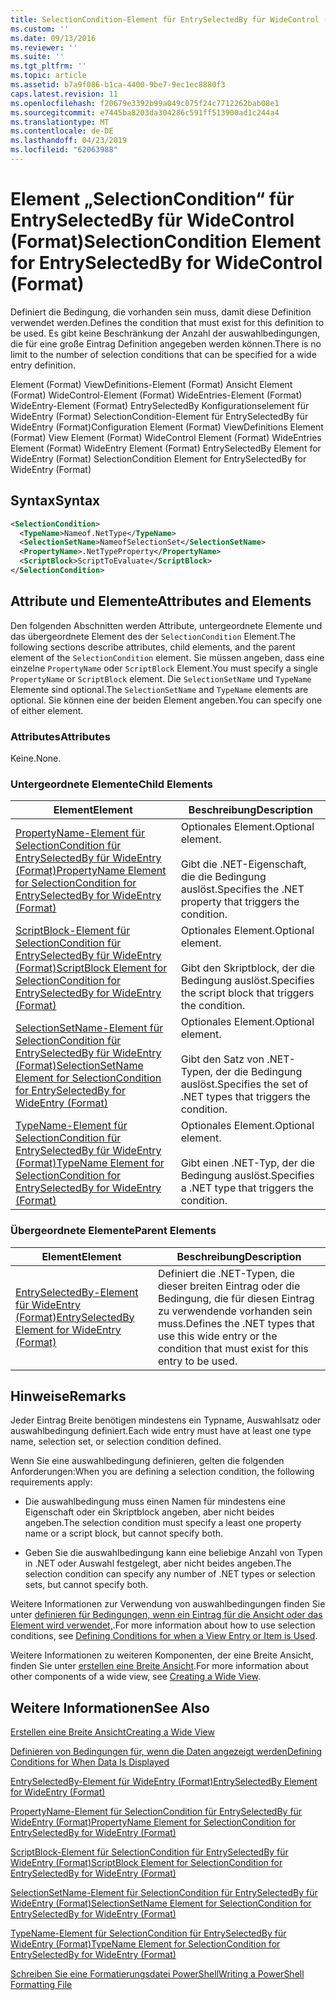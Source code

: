 ```yaml
---
title: SelectionCondition-Element für EntrySelectedBy für WideControl (Format) | Microsoft-Dokumentation
ms.custom: ''
ms.date: 09/13/2016
ms.reviewer: ''
ms.suite: ''
ms.tgt_pltfrm: ''
ms.topic: article
ms.assetid: b7a9f086-b1ca-4400-9be7-9ec1ec8880f3
caps.latest.revision: 11
ms.openlocfilehash: f20679e3392b99a049c075f24c7712262bab08e1
ms.sourcegitcommit: e7445ba8203da304286c591ff513900ad1c244a4
ms.translationtype: MT
ms.contentlocale: de-DE
ms.lasthandoff: 04/23/2019
ms.locfileid: "62063988"
---
```

# <a name="selectioncondition-element-for-entryselectedby-for-widecontrol-format"></a><span data-ttu-id="6b77b-102">Element „SelectionCondition“ für EntrySelectedBy für WideControl (Format)</span><span class="sxs-lookup"><span data-stu-id="6b77b-102">SelectionCondition Element for EntrySelectedBy for WideControl (Format)</span></span>

<span data-ttu-id="6b77b-103">Definiert die Bedingung, die vorhanden sein muss, damit diese Definition verwendet werden.</span><span class="sxs-lookup"><span data-stu-id="6b77b-103">Defines the condition that must exist for this definition to be used.</span></span> <span data-ttu-id="6b77b-104">Es gibt keine Beschränkung der Anzahl der auswahlbedingungen, die für eine große Eintrag Definition angegeben werden können.</span><span class="sxs-lookup"><span data-stu-id="6b77b-104">There is no limit to the number of selection conditions that can be specified for a wide entry definition.</span></span>

<span data-ttu-id="6b77b-105">Element (Format) ViewDefinitions-Element (Format) Ansicht Element (Format) WideControl-Element (Format) WideEntries-Element (Format) WideEntry-Element (Format) EntrySelectedBy Konfigurationselement für WideEntry (Format) SelectionCondition-Element für EntrySelectedBy für WideEntry (Format)</span><span class="sxs-lookup"><span data-stu-id="6b77b-105">Configuration Element (Format) ViewDefinitions Element (Format) View Element (Format) WideControl Element (Format) WideEntries Element (Format) WideEntry Element (Format) EntrySelectedBy Element for WideEntry (Format) SelectionCondition Element for EntrySelectedBy for WideEntry (Format)</span></span>

## <a name="syntax"></a><span data-ttu-id="6b77b-106">Syntax</span><span class="sxs-lookup"><span data-stu-id="6b77b-106">Syntax</span></span>

```xml
<SelectionCondition>
  <TypeName>Nameof.NetType</TypeName>
  <SelectionSetName>NameofSelectionSet</SelectionSetName>
  <PropertyName>.NetTypeProperty</PropertyName>
  <ScriptBlock>ScriptToEvaluate</ScriptBlock>
</SelectionCondition>
```

## <a name="attributes-and-elements"></a><span data-ttu-id="6b77b-107">Attribute und Elemente</span><span class="sxs-lookup"><span data-stu-id="6b77b-107">Attributes and Elements</span></span>

<span data-ttu-id="6b77b-108">Den folgenden Abschnitten werden Attribute, untergeordnete Elemente und das übergeordnete Element des der `SelectionCondition` Element.</span><span class="sxs-lookup"><span data-stu-id="6b77b-108">The following sections describe attributes, child elements, and the parent element of the `SelectionCondition` element.</span></span> <span data-ttu-id="6b77b-109">Sie müssen angeben, dass eine einzelne `PropertyName` oder `ScriptBlock` Element.</span><span class="sxs-lookup"><span data-stu-id="6b77b-109">You must specify a single `PropertyName` or `ScriptBlock` element.</span></span> <span data-ttu-id="6b77b-110">Die `SelectionSetName` und `TypeName` Elemente sind optional.</span><span class="sxs-lookup"><span data-stu-id="6b77b-110">The `SelectionSetName` and `TypeName` elements are optional.</span></span> <span data-ttu-id="6b77b-111">Sie können eine der beiden Element angeben.</span><span class="sxs-lookup"><span data-stu-id="6b77b-111">You can specify one of either element.</span></span>

### <a name="attributes"></a><span data-ttu-id="6b77b-112">Attributes</span><span class="sxs-lookup"><span data-stu-id="6b77b-112">Attributes</span></span>

<span data-ttu-id="6b77b-113">Keine.</span><span class="sxs-lookup"><span data-stu-id="6b77b-113">None.</span></span>

### <a name="child-elements"></a><span data-ttu-id="6b77b-114">Untergeordnete Elemente</span><span class="sxs-lookup"><span data-stu-id="6b77b-114">Child Elements</span></span>

|<span data-ttu-id="6b77b-115">Element</span><span class="sxs-lookup"><span data-stu-id="6b77b-115">Element</span></span>|<span data-ttu-id="6b77b-116">Beschreibung</span><span class="sxs-lookup"><span data-stu-id="6b77b-116">Description</span></span>|
|-------------|-----------------|
|[<span data-ttu-id="6b77b-117">PropertyName-Element für SelectionCondition für EntrySelectedBy für WideEntry (Format)</span><span class="sxs-lookup"><span data-stu-id="6b77b-117">PropertyName Element for SelectionCondition for EntrySelectedBy for WideEntry (Format)</span></span>](./propertyname-element-for-selectioncondition-for-entryselectedby-for-wideentry-format.md)|<span data-ttu-id="6b77b-118">Optionales Element.</span><span class="sxs-lookup"><span data-stu-id="6b77b-118">Optional element.</span></span><br /><br /> <span data-ttu-id="6b77b-119">Gibt die .NET-Eigenschaft, die die Bedingung auslöst.</span><span class="sxs-lookup"><span data-stu-id="6b77b-119">Specifies the .NET property that triggers the condition.</span></span>|
|[<span data-ttu-id="6b77b-120">ScriptBlock-Element für SelectionCondition für EntrySelectedBy für WideEntry (Format)</span><span class="sxs-lookup"><span data-stu-id="6b77b-120">ScriptBlock Element for SelectionCondition for EntrySelectedBy for WideEntry (Format)</span></span>](./scriptblock-element-for-selectioncondition-for-entryselectedby-for-widecontrol-format.md)|<span data-ttu-id="6b77b-121">Optionales Element.</span><span class="sxs-lookup"><span data-stu-id="6b77b-121">Optional element.</span></span><br /><br /> <span data-ttu-id="6b77b-122">Gibt den Skriptblock, der die Bedingung auslöst.</span><span class="sxs-lookup"><span data-stu-id="6b77b-122">Specifies the script block that triggers the condition.</span></span>|
|[<span data-ttu-id="6b77b-123">SelectionSetName-Element für SelectionCondition für EntrySelectedBy für WideEntry (Format)</span><span class="sxs-lookup"><span data-stu-id="6b77b-123">SelectionSetName Element for SelectionCondition for EntrySelectedBy for WideEntry (Format)</span></span>](./selectionsetname-element-for-selectioncondition-for-entryselectedby-for-wideentry-format.md)|<span data-ttu-id="6b77b-124">Optionales Element.</span><span class="sxs-lookup"><span data-stu-id="6b77b-124">Optional element.</span></span><br /><br /> <span data-ttu-id="6b77b-125">Gibt den Satz von .NET-Typen, der die Bedingung auslöst.</span><span class="sxs-lookup"><span data-stu-id="6b77b-125">Specifies the set of .NET types that triggers the condition.</span></span>|
|[<span data-ttu-id="6b77b-126">TypeName-Element für SelectionCondition für EntrySelectedBy für WideEntry (Format)</span><span class="sxs-lookup"><span data-stu-id="6b77b-126">TypeName Element for SelectionCondition for EntrySelectedBy for WideEntry (Format)</span></span>](./typename-element-for-selectioncondition-for-entryselectedby-for-widecontrol-format.md)|<span data-ttu-id="6b77b-127">Optionales Element.</span><span class="sxs-lookup"><span data-stu-id="6b77b-127">Optional element.</span></span><br /><br /> <span data-ttu-id="6b77b-128">Gibt einen .NET-Typ, der die Bedingung auslöst.</span><span class="sxs-lookup"><span data-stu-id="6b77b-128">Specifies a .NET type that triggers the condition.</span></span>|

### <a name="parent-elements"></a><span data-ttu-id="6b77b-129">Übergeordnete Elemente</span><span class="sxs-lookup"><span data-stu-id="6b77b-129">Parent Elements</span></span>

|<span data-ttu-id="6b77b-130">Element</span><span class="sxs-lookup"><span data-stu-id="6b77b-130">Element</span></span>|<span data-ttu-id="6b77b-131">Beschreibung</span><span class="sxs-lookup"><span data-stu-id="6b77b-131">Description</span></span>|
|-------------|-----------------|
|[<span data-ttu-id="6b77b-132">EntrySelectedBy-Element für WideEntry (Format)</span><span class="sxs-lookup"><span data-stu-id="6b77b-132">EntrySelectedBy Element for WideEntry (Format)</span></span>](./entryselectedby-element-for-wideentry-format.md)|<span data-ttu-id="6b77b-133">Definiert die .NET-Typen, die dieser breiten Eintrag oder die Bedingung, die für diesen Eintrag zu verwendende vorhanden sein muss.</span><span class="sxs-lookup"><span data-stu-id="6b77b-133">Defines the .NET types that use this wide entry or the condition that must exist for this entry to be used.</span></span>|

## <a name="remarks"></a><span data-ttu-id="6b77b-134">Hinweise</span><span class="sxs-lookup"><span data-stu-id="6b77b-134">Remarks</span></span>

<span data-ttu-id="6b77b-135">Jeder Eintrag Breite benötigen mindestens ein Typname, Auswahlsatz oder auswahlbedingung definiert.</span><span class="sxs-lookup"><span data-stu-id="6b77b-135">Each wide entry must have at least one type name, selection set, or selection condition defined.</span></span>

<span data-ttu-id="6b77b-136">Wenn Sie eine auswahlbedingung definieren, gelten die folgenden Anforderungen:</span><span class="sxs-lookup"><span data-stu-id="6b77b-136">When you are defining a selection condition, the following requirements apply:</span></span>

- <span data-ttu-id="6b77b-137">Die auswahlbedingung muss einen Namen für mindestens eine Eigenschaft oder ein Skriptblock angeben, aber nicht beides angeben.</span><span class="sxs-lookup"><span data-stu-id="6b77b-137">The selection condition must specify a least one property name or a script block, but cannot specify both.</span></span>

- <span data-ttu-id="6b77b-138">Geben Sie die auswahlbedingung kann eine beliebige Anzahl von Typen in .NET oder Auswahl festgelegt, aber nicht beides angeben.</span><span class="sxs-lookup"><span data-stu-id="6b77b-138">The selection condition can specify any number of .NET types or selection sets, but cannot specify both.</span></span>

<span data-ttu-id="6b77b-139">Weitere Informationen zur Verwendung von auswahlbedingungen finden Sie unter [definieren für Bedingungen, wenn ein Eintrag für die Ansicht oder das Element wird verwendet,](./defining-conditions-for-displaying-data.md).</span><span class="sxs-lookup"><span data-stu-id="6b77b-139">For more information about how to use selection conditions, see [Defining Conditions for when a View Entry or Item is Used](./defining-conditions-for-displaying-data.md).</span></span>

<span data-ttu-id="6b77b-140">Weitere Informationen zu weiteren Komponenten, der eine Breite Ansicht, finden Sie unter [erstellen eine Breite Ansicht](./creating-a-wide-view.md).</span><span class="sxs-lookup"><span data-stu-id="6b77b-140">For more information about other components of a wide view, see [Creating a Wide View](./creating-a-wide-view.md).</span></span>

## <a name="see-also"></a><span data-ttu-id="6b77b-141">Weitere Informationen</span><span class="sxs-lookup"><span data-stu-id="6b77b-141">See Also</span></span>

[<span data-ttu-id="6b77b-142">Erstellen eine Breite Ansicht</span><span class="sxs-lookup"><span data-stu-id="6b77b-142">Creating a Wide View</span></span>](./creating-a-wide-view.md)

[<span data-ttu-id="6b77b-143">Definieren von Bedingungen für, wenn die Daten angezeigt werden</span><span class="sxs-lookup"><span data-stu-id="6b77b-143">Defining Conditions for When Data Is Displayed</span></span>](./defining-conditions-for-displaying-data.md)

[<span data-ttu-id="6b77b-144">EntrySelectedBy-Element für WideEntry (Format)</span><span class="sxs-lookup"><span data-stu-id="6b77b-144">EntrySelectedBy Element for WideEntry (Format)</span></span>](./entryselectedby-element-for-wideentry-format.md)

[<span data-ttu-id="6b77b-145">PropertyName-Element für SelectionCondition für EntrySelectedBy für WideEntry (Format)</span><span class="sxs-lookup"><span data-stu-id="6b77b-145">PropertyName Element for SelectionCondition for EntrySelectedBy for WideEntry (Format)</span></span>](./propertyname-element-for-selectioncondition-for-entryselectedby-for-wideentry-format.md)

[<span data-ttu-id="6b77b-146">ScriptBlock-Element für SelectionCondition für EntrySelectedBy für WideEntry (Format)</span><span class="sxs-lookup"><span data-stu-id="6b77b-146">ScriptBlock Element for SelectionCondition for EntrySelectedBy for WideEntry (Format)</span></span>](./scriptblock-element-for-selectioncondition-for-entryselectedby-for-widecontrol-format.md)

[<span data-ttu-id="6b77b-147">SelectionSetName-Element für SelectionCondition für EntrySelectedBy für WideEntry (Format)</span><span class="sxs-lookup"><span data-stu-id="6b77b-147">SelectionSetName Element for SelectionCondition for EntrySelectedBy for WideEntry (Format)</span></span>](./selectionsetname-element-for-selectioncondition-for-entryselectedby-for-wideentry-format.md)

[<span data-ttu-id="6b77b-148">TypeName-Element für SelectionCondition für EntrySelectedBy für WideEntry (Format)</span><span class="sxs-lookup"><span data-stu-id="6b77b-148">TypeName Element for SelectionCondition for EntrySelectedBy for WideEntry (Format)</span></span>](./typename-element-for-selectioncondition-for-entryselectedby-for-widecontrol-format.md)

[<span data-ttu-id="6b77b-149">Schreiben Sie eine Formatierungsdatei PowerShell</span><span class="sxs-lookup"><span data-stu-id="6b77b-149">Writing a PowerShell Formatting File</span></span>](./writing-a-powershell-formatting-file.md)
